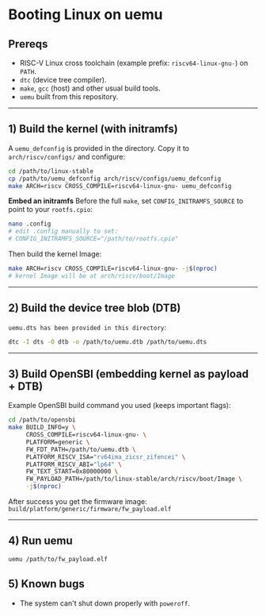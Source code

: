 # Booting Linux on uemu

## Prereqs

* RISC-V Linux cross toolchain (example prefix: `riscv64-linux-gnu-`) on `PATH`.
* `dtc` (device tree compiler).
* `make`, `gcc` (host) and other usual build tools.
* `uemu` built from this repository.

---

## 1) Build the kernel (with initramfs)

A `uemu_defconfig` is provided in the directory. Copy it to `arch/riscv/configs/` and configure:

```bash
cd /path/to/linux-stable
cp /path/to/uemu_defconfig arch/riscv/configs/uemu_defconfig
make ARCH=riscv CROSS_COMPILE=riscv64-linux-gnu- uemu_defconfig
```

**Embed an initramfs**
Before the full `make`, set `CONFIG_INITRAMFS_SOURCE` to point to your `rootfs.cpio`:

```bash
nano .config
# edit .config manually to set:
# CONFIG_INITRAMFS_SOURCE="/path/to/rootfs.cpio"
```

Then build the kernel Image:

```bash
make ARCH=riscv CROSS_COMPILE=riscv64-linux-gnu- -j$(nproc)
# kernel Image will be at arch/riscv/boot/Image
```

---

## 2) Build the device tree blob (DTB)

`uemu.dts has been provided in this directory`:

```bash
dtc -I dts -O dtb -o /path/to/uemu.dtb /path/to/uemu.dts
```

---

## 3) Build OpenSBI (embedding kernel as payload + DTB)

Example OpenSBI build command you used (keeps important flags):

```bash
cd /path/to/opensbi
make BUILD_INFO=y \
     CROSS_COMPILE=riscv64-linux-gnu- \
     PLATFORM=generic \
     FW_FDT_PATH=/path/to/uemu.dtb \
     PLATFORM_RISCV_ISA="rv64ima_zicsr_zifencei" \
     PLATFORM_RISCV_ABI="lp64" \
     FW_TEXT_START=0x80000000 \
     FW_PAYLOAD_PATH=/path/to/linux-stable/arch/riscv/boot/Image \
     -j$(nproc)
```

After success you get the firmware image: `build/platform/generic/firmware/fw_payload.elf`

---

## 4) Run uemu

```bash
uemu /path/to/fw_payload.elf
```

## 5) Known bugs
* The system can't shut down properly with `poweroff`.
